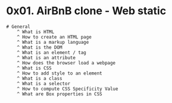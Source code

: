 # 0x01. AirBnB clone - Web static
    # General
        ^ What is HTML
        ^ How to create an HTML page
        ^ What is a markup language
        ^ What is the DOM
        ^ What is an element / tag
        ^ What is an attribute
        ^ How does the browser load a webpage
        ^ What is CSS
        ^ How to add style to an element
        ^ What is a class
        ^ What is a selector
        ^ How to compute CSS Specificity Value
        ^ What are Box properties in CSS